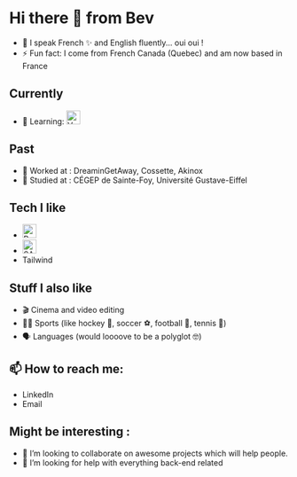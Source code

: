 # Hi there 👋 from Bev
- 💬 I speak French ✨ and English fluently... oui oui ! 
- ⚡ Fun fact: I come from French Canada (Quebec) and am now based in France

## Currently
- 🌱 Learning: <img src="https://img.shields.io/badge/vue.js-282C34?logo=vue.js&logoColor=41B883" alt="Vue.js logo" title="Vue.js" height="25" />


## Past
- 🔭 Worked at : DreaminGetAway, Cossette, Akinox
- 🌱 Studied at : CÉGEP de Sainte-Foy, Université Gustave-Eiffel

## Tech I like
- <img src="https://img.shields.io/badge/React.js-282C34?logo=react&logoColor=61DAFB" alt="React logo" title="React.js" height="25" />
- <img src="https://img.shields.io/badge/SASS-282C34?logo=SASS&logoColor=CD6799" alt="SASS" title="SASS" height="25" />
- Tailwind

## Stuff I also like
- 🎬 Cinema and video editing
- 🚴‍♀️ Sports (like hockey 🏒, soccer ⚽️, football 🏈, tennis 🎾)
- 🗣 Languages (would loooove to be a polyglot 🤓)

## 📫 How to reach me: 
- LinkedIn
- Email


## Might be interesting : 
- 👯 I’m looking to collaborate on awesome projects which will help people.
- 🤔 I’m looking for help with everything back-end related

<!--
**webeverly/webeverly** is a ✨ _special_ ✨ repository because its `README.md` (this file) appears on your GitHub profile.
-->
